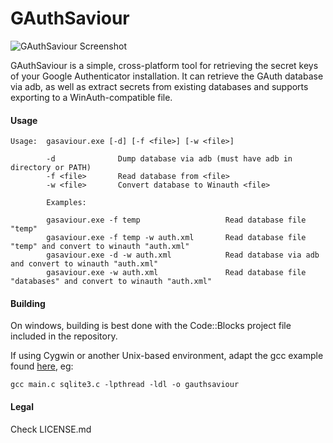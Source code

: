 # GAuthSaviour
![GAuthSaviour Screenshot](http://i.imgur.com/Cttb4gn.png)

GAuthSaviour is a simple, cross-platform tool for retrieving the secret keys of your Google Authenticator installation. It can retrieve the GAuth database via adb, as well as extract secrets from existing databases and supports exporting to a WinAuth-compatible file.

#### Usage

```
Usage:  gasaviour.exe [-d] [-f <file>] [-w <file>]

        -d              Dump database via adb (must have adb in directory or PATH)
        -f <file>       Read database from <file>
        -w <file>       Convert database to Winauth <file>
        
        Examples:
        
        gasaviour.exe -f temp                   Read database file "temp"
        gasaviour.exe -f temp -w auth.xml       Read database file "temp" and convert to winauth "auth.xml"
        gasaviour.exe -d -w auth.xml            Read database via adb and convert to winauth "auth.xml"
        gasaviour.exe -w auth.xml               Read database file "databases" and convert to winauth "auth.xml"
```


#### Building

On windows, building is best done with the Code::Blocks project file included in the repository. 

If using Cygwin or another Unix-based environment, adapt the gcc example found [here](https://www.sqlite.org/howtocompile.html#compiling_the_command_line_interface), eg:

```gcc main.c sqlite3.c -lpthread -ldl -o gauthsaviour```

#### Legal

Check LICENSE.md
